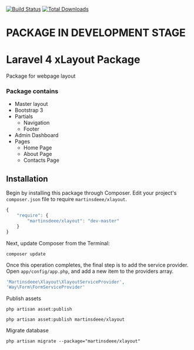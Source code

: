 [![Build Status](https://travis-ci.org/martinsdeee/xlayout.svg?branch=master)](https://travis-ci.org/martinsdeee/xlayout)
[![Total Downloads](https://poser.pugx.org/martinsdeee/xlayout/downloads.svg)](https://packagist.org/packages/martinsdeee/xlayout)

# PACKAGE IN DEVELOPMENT STAGE

# Laravel 4 xLayout Package
Package for webpage layout

### Package contains

* Master layout
* Bootstrap 3
* Partials
  * Navigation
  * Footer
* Admin Dashboard
* Pages
  * Home Page
  * About Page
  * Contacts Page

## Installation

Begin by installing this package through Composer. Edit your project's `composer.json` file to require `martinsdeee/xlayout`.

```js
{
    "require": {
        "martinsdeee/xlayout": "dev-master"
    }
}
```

Next, update Composer from the Terminal:

```
composer update
```

Once this operation completes, the final step is to add the service provider. Open `app/config/app.php`, and add a new item to the providers array.

```php
'Martinsdeee\Xlayout\XlayoutServiceProvider',
'Way\Form\FormServiceProvider'
```

Publish assets

```
php artisan asset:publish
```
```
php artisan asset:publish martinsdeee/xlayout
```

Migrate database

```
php artisan migrate --package="martinsdeee/xlayout"
```
